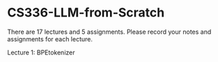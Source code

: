 # CS336-LLM-from-Scratch
There are 17 lectures and 5 assignments. Please record your notes and assignments for each lecture.

Lecture 1: BPEtokenizer
